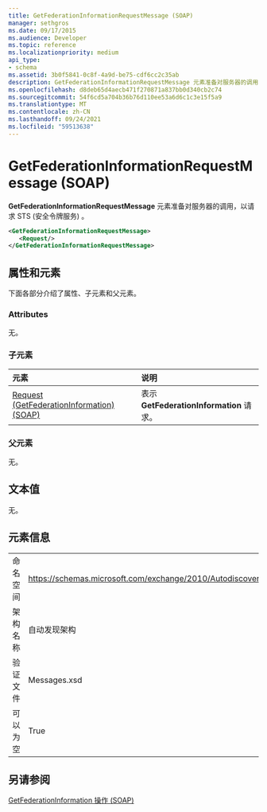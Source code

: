 ```yaml
---
title: GetFederationInformationRequestMessage (SOAP)
manager: sethgros
ms.date: 09/17/2015
ms.audience: Developer
ms.topic: reference
ms.localizationpriority: medium
api_type:
- schema
ms.assetid: 3b0f5841-0c8f-4a9d-be75-cdf6cc2c35ab
description: GetFederationInformationRequestMessage 元素准备对服务器的调用，以请求 STS (安全令牌服务) 。
ms.openlocfilehash: d8deb65d4aecb471f270871a837bb0d340cb2c74
ms.sourcegitcommit: 54f6cd5a704b36b76d110ee53a6d6c1c3e15f5a9
ms.translationtype: MT
ms.contentlocale: zh-CN
ms.lasthandoff: 09/24/2021
ms.locfileid: "59513638"
---
```

# <a name="getfederationinformationrequestmessage-soap"></a>GetFederationInformationRequestMessage (SOAP)

**GetFederationInformationRequestMessage** 元素准备对服务器的调用，以请求 STS (安全令牌服务) 。 
  
```XML
<GetFederationInformationRequestMessage>
   <Request/>
</GetFederationInformationRequestMessage>

```

## <a name="attributes-and-elements"></a>属性和元素

下面各部分介绍了属性、子元素和父元素。
  
### <a name="attributes"></a>Attributes

无。
  
### <a name="child-elements"></a>子元素

|**元素**|**说明**|
|:-----|:-----|
|[Request (GetFederationInformation) (SOAP)](request-getfederationinformationsoap.md) <br/> |表示 **GetFederationInformation** 请求。  <br/> |
   
### <a name="parent-elements"></a>父元素

无。
  
## <a name="text-value"></a>文本值

无。
  
## <a name="element-information"></a>元素信息

|||
|:-----|:-----|
|命名空间  <br/> |https://schemas.microsoft.com/exchange/2010/Autodiscover  <br/> |
|架构名称  <br/> |自动发现架构  <br/> |
|验证文件  <br/> |Messages.xsd  <br/> |
|可以为空  <br/> |True  <br/> |
   
## <a name="see-also"></a>另请参阅



[GetFederationInformation 操作 (SOAP)](getfederationinformation-operation-soap.md)

